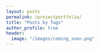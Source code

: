 ```yaml
---
layout: posts
permalink: /projectportfolio/
title: "Posts by Tags"
author_profile: true
header:
  image: "/images/coming_soon.png"
---
```

